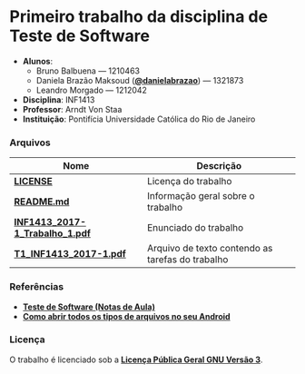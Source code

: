 # Primeiro trabalho da disciplina de Teste de Software #
- **Alunos**: 
  * Bruno Balbuena — 1210463
  * Daniela Brazão Maksoud (**[@danielabrazao](https://github.com/danielabrazao)**) — 1321873
  * Leandro Morgado — 1212042
- **Disciplina**: INF1413
- **Professor**: Arndt Von Staa
- **Instituição**: Pontifícia Universidade Católica do Rio de Janeiro

### Arquivos ###

Nome | Descrição
------------ | -------------
**[LICENSE](https://github.com/danielamaksoud/INF1413-T1/blob/master/LICENSE)** | Licença do trabalho
**[README.md](https://github.com/danielamaksoud/INF1413-T1/blob/master/README.md)** | Informação geral sobre o trabalho
**[INF1413_2017-1_Trabalho_1.pdf](https://github.com/danielamaksoud/INF1413-T1/blob/master/INF1413_2017-1_Trabalho_1.pdf)** | Enunciado do trabalho
**[T1_INF1413_2017-1.pdf](https://github.com/danielamaksoud/INF1413-T1/blob/master/T1_INF1413_2017-1.pdf)** | Arquivo de texto contendo as tarefas do trabalho

### Referências ###
- **[Teste de Software (Notas de Aula)](http://www.inf.puc-rio.br/~inf1413/)**
- **[Como abrir todos os tipos de arquivos no seu Android](http://www.androidpit.com.br/como-abrir-todos-tipos-arquivos-android#fotos)**

### Licença ###
O trabalho é licenciado sob a **[Licença Pública Geral GNU Versão 3](http://www.gnu.org/licenses/gpl-3.0.html)**.


